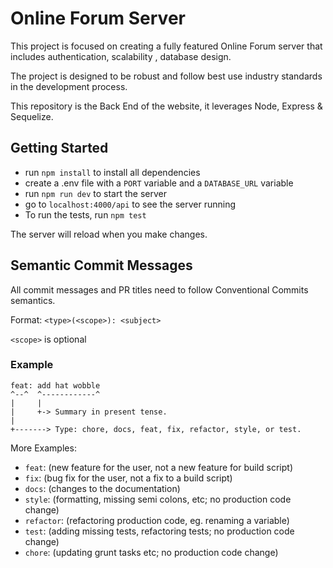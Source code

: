 # Online Forum Server

This project is focused on creating a fully featured Online Forum server that includes authentication, scalability , database design.

The project is designed to be robust and follow best use industry standards in the development process.

This repository is the Back End of the website, it leverages Node, Express & Sequelize.

## Getting Started

- run `npm install` to install all dependencies
- create a .env file with a `PORT` variable and a `DATABASE_URL` variable
- run `npm run dev` to start the server
- go to `localhost:4000/api` to see the server running
- To run the tests, run `npm test`

The server will reload when you make changes.

## Semantic Commit Messages

All commit messages and PR titles need to follow Conventional Commits semantics.

Format: `<type>(<scope>): <subject>`

`<scope>` is optional

### Example

```
feat: add hat wobble
^--^  ^------------^
|     |
|     +-> Summary in present tense.
|
+-------> Type: chore, docs, feat, fix, refactor, style, or test.
```

More Examples:

- `feat`: (new feature for the user, not a new feature for build script)
- `fix`: (bug fix for the user, not a fix to a build script)
- `docs`: (changes to the documentation)
- `style`: (formatting, missing semi colons, etc; no production code change)
- `refactor`: (refactoring production code, eg. renaming a variable)
- `test`: (adding missing tests, refactoring tests; no production code change)
- `chore`: (updating grunt tasks etc; no production code change)

